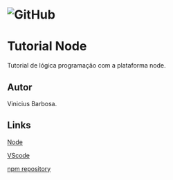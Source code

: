 # ![GitHub](https://img.shields.io/github/license/viniciussantosbarbosa/node)
# Tutorial Node
Tutorial de lógica programação com a plataforma node.
## Autor
Vinicius Barbosa.
## Links 
[Node](https://nodejs.org/en/)

[VScode](https://code.visualstudio.com/download)

[npm repository](https://www.npmjs.com/package/repository)
